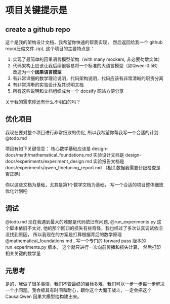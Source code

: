 # 项目关键提示是


## create a github repo

这个是我的架构设计文档，我希望你快速的帮我实现， 然后返回给我一个 github repo(压缩文件.zip), 这个项目的主要特点是：

1. 实现了最简单的因果语言模型架构（with many mockers, 非必要勿增实体）
2. 代码架构上应该让我后续很容易将一个标准的大语言模型（如Qwen-0.5B）改造为一个**因果语言模型**
3. 有非常详细的数学理论说明，代码架构说明，代码应该有非常清晰的职责分离
4. 有非常清晰的实验设计及其说明文档
5. 所有这些说明和文档组织成为一个 docsify 网站方便分享

关于我的需求你还有什么不明白的吗？


## 优化项目

我现在要对整个项目进行非常细致的优化,  所以我希望你帮我写一个合适的计划 @todo.md 

项目有如下关键信息：
核心数学基础应该是 design-docs/math/mathematical_foundations.md
实验设计文档是 design-docs/experiments/experiment_design.md
实验报告文档是 docs/experiments/qwen_finetuning_report.md （相关数据我需要仔细检查是否正确）

你以这些文档为基础，尤其是第1个数学文档为基础， 写一个合适的项目整体细致优化计划吧


## 调试

@todo.md 现在我遇到最大的难题是代码依旧有问题, @run_experiments.py 这个脚本依旧不太对, 他的那个回归的损失有些奇怪，我也经过了多次认真调试依旧没找到原因， 所以我现在的方案是打算根据背后的数学原理 @mathematical_foundations.md , 写一个专门的 forward pass 版本的  run_experiments.py 版本， 这个就只进行一次向前传播和损失计算， 然后打印相关关键的数学量


## 元思考

是的，我做了很多事情，我们不管最终的目标多难，我们可以一步一步每一步解决一个小问题。我会极其有时间和耐心，跟你这个大魔王战斗，一定会把这个CausalQwen 因果大模型给构建出来。